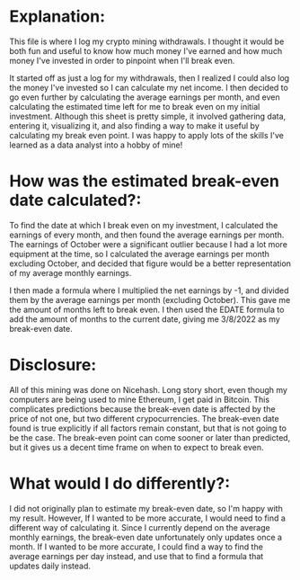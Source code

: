 # Explanation: 
This file is where I log my crypto mining withdrawals. I thought it would be both fun and useful to know how much money I've earned 
and how much money I've invested in order to pinpoint when I'll break even. 

It started off as just a log for my withdrawals, then I realized I could also log the money I've invested so I can calculate my net income. 
I then decided to go even further by calculating the average earnings per month, and even calculating the estimated time left for me to break
even on my initial investment. Although this sheet is pretty simple,  it involved gathering data, entering it, visualizing it, and also finding
a way to make it useful by calculating my break even point. I was happy to apply lots of the skills I've learned as a data analyst into a hobby of mine!

# How was the estimated break-even date calculated?: 
To find the date at which I break even on my investment, I calculated the earnings of every month, and then found the average earnings per month. 
The earnings of October were a significant outlier because I had a lot more equipment at the time, so I calculated the average earnings per month
excluding October, and decided that figure would be a better representation of my average monthly earnings. 

I then made a formula where I multiplied the net earnings by -1, and divided them by the average earnings per month (excluding October). This gave me
the amount of months left to break even. I then  used the EDATE formula to add the amount of months to the current date, giving me 3/8/2022 as my
break-even date. 

# Disclosure:
All of this mining was done on Nicehash. Long story short, even though my computers are being used to mine Ethereum, I get paid in Bitcoin. This 
complicates predictions because the break-even date is affected by the price of not one, but two different crypocurrencies. The break-even date 
found is true explicitly if all factors remain constant, but that is not going to be the case. The break-even point can come sooner or later than predicted, 
but it gives us a decent time frame on when to expect to break even. 

# What would I do differently?:
I did not originally plan to estimate my break-even date, so I'm happy with my result. However, If I wanted to be more accurate, I would need
to find a different way of calculating it. Since I currently depend on the average monthly earnings, the break-even date unfortunately only 
updates once a month. If I wanted to be more accurate, I could find a way to find the average earnings per day instead, and use that to find a 
formula that updates daily instead. 
